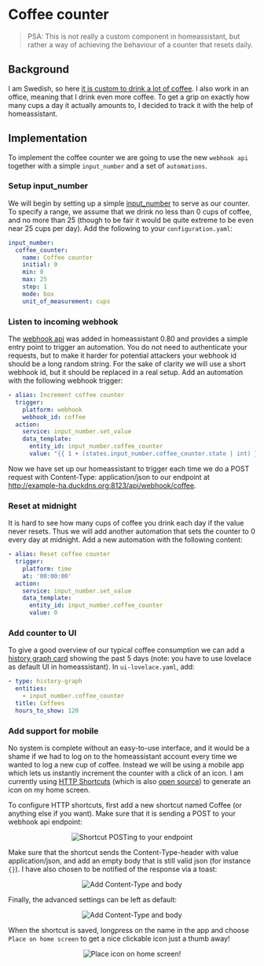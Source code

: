 # Coffee counter

> PSA: This is not really a custom component in homeassistant, but rather a way of achieving the behaviour of a counter that resets daily.

## Background
I am Swedish, so here [it is custom to drink a lot of coffee](https://static.vinepair.com/wp-content/uploads/2017/04/coffee-infographic-1.png). I also work in an office, meaning that I drink even more coffee. To get a grip on exactly how many cups a day it actually amounts to, I decided to track it with the help of homeassistant.

## Implementation
To implement the coffee counter we are going to use the new `webhook api` together with a simple `input_number` and a set of `automations`.

### Setup input_number
We will begin by setting up a simple [input_number](https://www.home-assistant.io/components/input_number/) to serve as our counter. To specify a range, we assume that we drink no less than 0 cups of coffee, and no more than 25 (though to be fair it would be quite extreme to be even near 25 cups per day). Add the following to your `configuration.yaml`:

```yaml
input_number:
  coffee_counter:
    name: Coffee counter
    initial: 0
    min: 0
    max: 25
    step: 1
    mode: box
    unit_of_measurement: cups
```

### Listen to incoming webhook
The [webhook api](https://www.home-assistant.io/docs/automation/trigger/#webhook-trigger) was added in homeassistant 0.80 and provides a simple entry point to trigger an automation. You do not need to authenticate your requests, but to make it harder for potential attackers your webhook id should be a long random string. For the sake of clarity we will use a short webhook id, but it should be replaced in a real setup. Add an automation with the following webhook trigger:

```yaml
- alias: Increment coffee counter
  trigger:
    platform: webhook
    webhook_id: coffee
  action:
    service: input_number.set_value
    data_template:
      entity_id: input_number.coffee_counter
      value: "{{ 1 + (states.input_number.coffee_counter.state | int) }}"
```

Now we have set up our homeassistant to trigger each time we do a POST request with Content-Type: application/json to our endpoint at http://example-ha.duckdns.org:8123/api/webhook/coffee.

### Reset at midnight
It is hard to see how many cups of coffee you drink each day if the value never resets. Thus we will add another automation that sets the counter to 0 every day at midnight. Add a new automation with the following content:

```yaml
- alias: Reset coffee counter
  trigger:
    platform: time
    at: '00:00:00'
  action:
    service: input_number.set_value
    data_template:
      entity_id: input_number.coffee_counter
      value: 0
```

### Add counter to UI
To give a good overview of our typical coffee consumption we can add a [history graph card](https://www.home-assistant.io/lovelace/history-graph/) showing the past 5 days (note: you have to use lovelace as default UI in homeassistant). In `ui-lovelace.yaml`, add:

```yaml
- type: history-graph
  entities:
    - input_number.coffee_counter
  title: Coffees
  hours_to_show: 120
```

### Add support for mobile
No system is complete without an easy-to-use interface, and it would be a shame if we had to log on to the homeassistant account every time we wanted to log a new cup of coffee. Instead we will be using a mobile app which lets us instantly increment the counter with a click of an icon. I am currently using [HTTP Shortcuts](https://play.google.com/store/apps/details?id=ch.rmy.android.http_shortcuts&hl=en_US) (which is also [open source](https://github.com/Waboodoo/HTTP-Shortcuts)) to generate an icon on my home screen.

To configure HTTP shortcuts, first add a new shortcut named Coffee (or anything else if you want). Make sure that it is sending a POST to your webhook api endpoint:
<p align="center">
  <img src="https://raw.githubusercontent.com/Miicroo/homeassistant-custom-components/master/coffee_counter/shortcut1.png" alt="Shortcut POSTing to your endpoint"/>
</p>

Make sure that the shortcut sends the Content-Type-header with value application/json, and add an empty body that is still valid json (for instance `{}`). I have also chosen to be notified of the response via a toast:
<p align="center">
  <img src="https://raw.githubusercontent.com/Miicroo/homeassistant-custom-components/master/coffee_counter/shortcut2.png" alt="Add Content-Type and body"/>
</p>

Finally, the advanced settings can be left as default:
<p align="center">
  <img src="https://raw.githubusercontent.com/Miicroo/homeassistant-custom-components/master/coffee_counter/shortcut3.png" alt="Add Content-Type and body"/>
</p>

When the shortcut is saved, longpress on the name in the app and choose `Place on home screen` to get a nice clickable icon just a thumb away!
<p align="center">
  <img src="https://raw.githubusercontent.com/Miicroo/homeassistant-custom-components/master/coffee_counter/shortcut4.png" alt="Place icon on home screen!"/>
</p>

